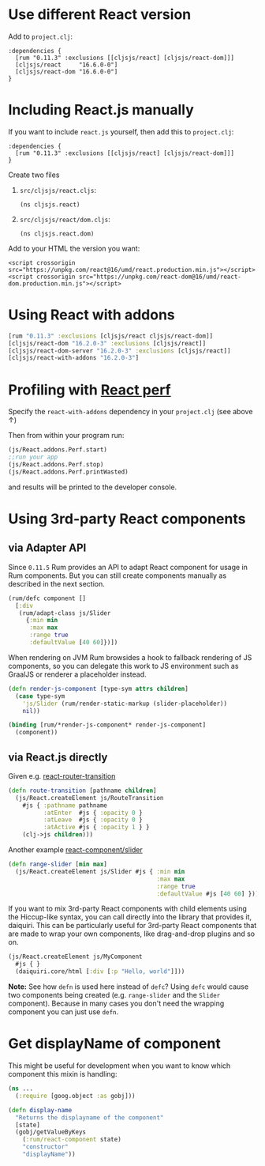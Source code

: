 # Use different React version

Add to `project.clj`:

```
:dependencies {
  [rum "0.11.3" :exclusions [[cljsjs/react] [cljsjs/react-dom]]]
  [cljsjs/react     "16.6.0-0"]
  [cljsjs/react-dom "16.6.0-0"]
}
```

# Including React.js manually

If you want to include `react.js` yourself, then add this to `project.clj`:

```
:dependencies {
  [rum "0.11.3" :exclusions [[cljsjs/react] [cljsjs/react-dom]]]
}
```

Create two files

1. `src/cljsjs/react.cljs`:

   ```
   (ns cljsjs.react)
   ```

2. `src/cljsjs/react/dom.cljs`:

   ```
   (ns cljsjs.react.dom)
   ```

Add to your HTML the version you want:

```
<script crossorigin src="https://unpkg.com/react@16/umd/react.production.min.js"></script>
<script crossorigin src="https://unpkg.com/react-dom@16/umd/react-dom.production.min.js"></script>
```

# Using React with addons

```clj
[rum "0.11.3" :exclusions [cljsjs/react cljsjs/react-dom]]
[cljsjs/react-dom "16.2.0-3" :exclusions [cljsjs/react]]
[cljsjs/react-dom-server "16.2.0-3" :exclusions [cljsjs/react]]
[cljsjs/react-with-addons "16.2.0-3"]
```

# Profiling with [React perf](https://facebook.github.io/react/docs/perf.html)

Specify the `react-with-addons` dependency in your `project.clj` (see above ↑)

Then from within your program run:

```clj
(js/React.addons.Perf.start)
;;run your app
(js/React.addons.Perf.stop)
(js/React.addons.Perf.printWasted)
```

and results will be printed to the developer console.

# Using 3rd-party React components

## via Adapter API

Since `0.11.5` Rum provides an API to adapt React component for usage in Rum components. But you can still create components manually as described in the next section.

```clojure
(rum/defc component []
  [:div
   (rum/adapt-class js/Slider
     {:min min
      :max max
      :range true
      :defaultValue [40 60]})])
```

When rendering on JVM Rum browsides a hook to fallback rendering of JS components, so you can delegate this work to JS environment such as GraalJS or renderer a placeholder instead.

```clojure
(defn render-js-component [type-sym attrs children]
  (case type-sym
    'js/Slider (rum/render-static-markup (slider-placeholder))
    nil))

(binding [rum/*render-js-component* render-js-component]
  (component))
```

## via React.js directly

Given e.g. [react-router-transition](https://github.com/maisano/react-router-transition)

```clj
(defn route-transition [pathname children]
  (js/React.createElement js/RouteTransition
    #js { :pathname pathname
          :atEnter  #js { :opacity 0 }
          :atLeave  #js { :opacity 0 }
          :atActive #js { :opacity 1 } }
    (clj->js children)))
```

Another example [react-component/slider](https://github.com/react-component/slider)

```clj
(defn range-slider [min max]
  (js/React.createElement js/Slider #js { :min min
                                          :max max
                                          :range true
                                          :defaultValue #js [40 60] }))
```

If you want to mix 3rd-party React components with child elements using the Hiccup-like syntax, you can call directly into the library that provides it, daiquiri. This can be particularly useful for 3rd-party React components that are made to wrap your own components, like drag-and-drop plugins and so on.

```clj
(js/React.createElement js/MyComponent
  #js { }
  (daiquiri.core/html [:div [:p "Hello, world"]]))
```

**Note:** See how `defn` is used here instead of `defc`? Using `defc` would cause two components being created (e.g. `range-slider` and the `Slider` component). Because in many cases you don't need the wrapping component you can just use `defn`.

# Get displayName of component

This might be useful for development when you want to know which component this mixin is handling:

```clojure
(ns ...
  (:require [goog.object :as gobj]))

(defn display-name
  "Returns the displayname of the component"
  [state]
  (gobj/getValueByKeys
    (:rum/react-component state)
    "constructor"
    "displayName"))
```
